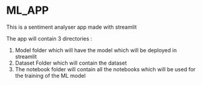 # ML_APP

This is a sentiment analyser app made with streamlit

The app will contain 3 directories :

1. Model folder which will have the model which will be deployed in streamlit
2. Dataset Folder which will contain the dataset
3. The notebook folder will contain all the notebooks which will be used for the training of the ML model
